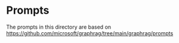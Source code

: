 # Prompts
The prompts in this directory are based on https://github.com/microsoft/graphrag/tree/main/graphrag/prompts